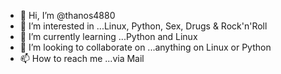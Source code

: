 - 👋 Hi, I’m @thanos4880
- 👀 I’m interested in ...Linux, Python, Sex, Drugs & Rock'n'Roll
- 🌱 I’m currently learning ...Python and Linux
- 💞️ I’m looking to collaborate on ...anything on Linux or Python
- 📫 How to reach me ...via Mail

<!---
thanos4880/thanos4880 is a ✨ special ✨ repository because its `README.md` (this file) appears on your GitHub profile.
You can click the Preview link to take a look at your changes.
--->
